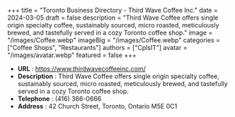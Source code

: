 +++
title = "Toronto Business Directory - Third Wave Coffee Inc."
date = 2024-03-05
draft = false
description = "Third Wave Coffee offers single origin specialty coffee, sustainably sourced, micro roasted, meticulously brewed, and tastefully served in a cozy Toronto coffee shop."
image = "/images/Coffee.webp"
imageBig = "/images/Coffee.webp"
categories = ["Coffee Shops", "Restaurants"]
authors = ["CplsIT"]
avatar = "/images/avatar.webp"
featured = false
+++


* **URL** :  https://www.thirdwavecoffeeinc.com/
* **Description** : Third Wave Coffee offers single origin specialty coffee, sustainably sourced, micro roasted, meticulously brewed, and tastefully served in a cozy Toronto coffee shop.
* **Telephone** : (416) 366-0666
* **Address** : 42 Church Street, Toronto, Ontario M5E 0C1